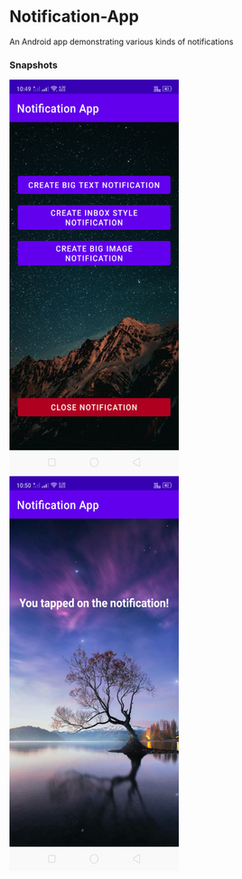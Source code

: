 # Notification-App
An Android app demonstrating various kinds of notifications
### Snapshots
<img src="snapshots/home.png" width="300px" height="700px">
<br>
<img src="snapshots/secondActivity.png" width="300px" height="700px">
